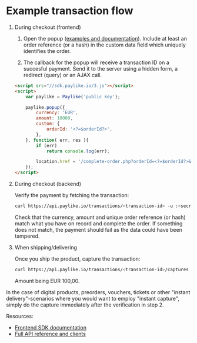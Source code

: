 # Example transaction flow


1. During checkout (frontend)

	1. Open the popup ([examples and documentation](https://github.com/paylike/sdk)). Include at least an order reference (or a hash) in the custom data field which uniquely identifies the order.

	2. The callback for the popup will receive a transaction ID on a succesful payment. Send it to the server using a hidden form, a redirect (query) or an AJAX call.

	```html
	<script src="//sdk.paylike.io/3.js"></script>
	<script>
		var paylike = Paylike('public key');

		paylike.popup({
			currency: 'EUR',
			amount: 10000,
			custom: {
				orderId: '<?=$orderId?>',
			},
		}, function( err, res ){
			if (err)
				return console.log(err);

			location.href = '/complete-order.php?orderId=<?=$orderId?>&transactionId'+res.transaction.id;
		});
	</script>
	```

2. During checkout (backend)

	Verify the payment by fetching the transaction:

	```bash
	curl https://api.paylike.io/transactions/<transaction-id> -u :<secret-app-key>
	```

	Check that the currency, amount and unique order reference (or hash) match
	what you have on record and complete the order. If something does not
	match, the payment should fail as the data could have been tampered.

3. When shipping/delivering

	Once you ship the product, capture the transaction:

	```bash
	curl https://api.paylike.io/transactions/<transaction-id>/captures -u :<secret-app-key> -d currency=EUR -d amount=10000
	```

	Amount being EUR 100,00.

In the case of digital products, preorders, vouchers, tickets or other
"instant delivery"-scenarios where you would want to employ "instant capture",
simply do the capture immediately after the verification in step 2.

Resources:

- [Frontend SDK documentation](https://github.com/paylike/sdk)
- [Full API reference and clients](https://github.com/paylike/api-docs)
